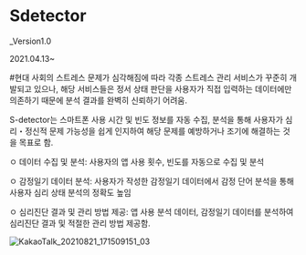 # Sdetector

_Version1.0

2021.04.13~

#현대 사회의 스트레스 문제가 심각해짐에 따라 각종 스트레스 관리 서비스가 꾸준히 개발되고 있으나, 해당 서비스들은 정서 상태 판단을 사용자가 직접 입력하는 데이터에만 의존하기 때문에 분석 결과를 완벽히 신뢰하기 어려움.

 S-detector는 스마트폰 사용 시간 및 빈도 정보를 자동 수집, 분석을 통해 사용자가 심리・정신적 문제 가능성을 쉽게 인지하여 해당 문제를 예방하거나 조기에 해결하는 것을 목표로 함.


ㅇ 데이터 수집 및 분석: 사용자의 앱 사용 횟수, 빈도를 자동으로 수집 및 분석

ㅇ 감정일기 데이터 분석: 사용자가 작성한 감정일기 데이터에서 감정 단어 분석을 통해 사용자 심리 상태 분석의 정확도 높임

ㅇ 심리진단 결과 및 관리 방법 제공: 앱 사용 분석 데이터, 감정일기 데이터를 분석하여 심리진단 결과 및 적절한 관리 방법 제공함.

![KakaoTalk_20210821_171509151_03](https://user-images.githubusercontent.com/73377952/130822924-f1e870e4-3654-4c09-87cd-e6a7daa56d3e.png)


